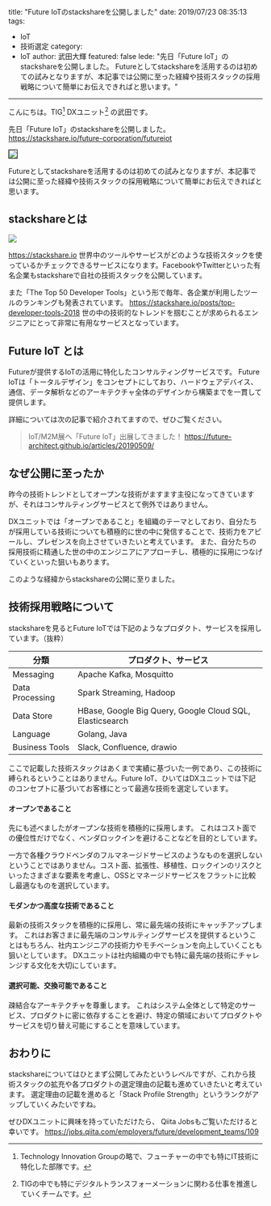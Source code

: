 title: "Future IoTのstackshareを公開しました"
date: 2019/07/23 08:35:13
tags:
  - IoT
  - 技術選定
category:
  - IoT
author: 武田大輝
featured: false
lede: "先日「Future IoT」のstackshareを公開しました。
Futureとしてstackshareを活用するのは初めての試みとなりますが、本記事では公開に至った経緯や技術スタックの採用戦略について簡単にお伝えできればと思います。"
---
こんにちは。TIG[^1] DXユニット[^2] の武田です。

先日「Future IoT」のstackshareを公開しました。
https://stackshare.io/future-corporation/futureiot  

<img src="/images/20190723/photo_20190723_01.png" style="border:solid 1px #000000">


Futureとしてstackshareを活用するのは初めての試みとなりますが、本記事では公開に至った経緯や技術スタックの採用戦略について簡単にお伝えできればと思います。

## stackshareとは

<img src="/images/20190723/photo_20190723_02.png">

https://stackshare.io
世界中のツールやサービスがどのような技術スタックを使っているかチェックできるサービスになります。FacebookやTwitterといった有名企業もstackshareで自社の技術スタックを公開しています。  

また「The Top 50 Developer Tools」という形で毎年、各企業が利用したツールのランキングも発表されています。
https://stackshare.io/posts/top-developer-tools-2018
世の中の技術的なトレンドを掴むことが求められるエンジニアにとって非常に有用なサービスとなっています。

## Future IoT とは

Futureが提供するIoTの活用に特化したコンサルティングサービスです。
Future IoTは「トータルデザイン」をコンセプトにしており、ハードウェアデバイス、通信、データ解析などのアーキテクチャ全体のデザインから構築までを一貫して提供します。

詳細については次の記事で紹介されてますので、ぜひご覧ください。

> IoT/M2M展へ「Future IoT」出展してきました！
> https://future-architect.github.io/articles/20190509/

## なぜ公開に至ったか

昨今の技術トレンドとしてオープンな技術がますます主役になってきていますが、それはコンサルティングサービスとて例外ではありません。

DXユニットでは「オープンであること」を組織のテーマとしており、自分たちが採用している技術についても積極的に世の中に発信することで、技術力をアピールし、プレゼンスを向上させていきたいと考えています。
また、自分たちの採用技術に精通した世の中のエンジニアにアプローチし、積極的に採用につなげていくといった狙いもあります。

このような経緯からstackshareの公開に至りました。

## 技術採用戦略について

stackshareを見るとFuture IoTでは下記のようなプロダクト、サービスを採用しています。（抜粋）

| 分類            | プロダクト、サービス                                     |
|-----------------|----------------------------------------------------------|
| Messaging       | Apache Kafka, Mosquitto                                  |
| Data Processing | Spark Streaming, Hadoop                                  |
| Data Store      | HBase, Google Big Query, Google Cloud SQL, Elasticsearch |
| Language        | Golang, Java                                             |
| Business Tools  | Slack, Confluence, drawio                                |

ここで記載した技術スタックはあくまで実績に基づいた一例であり、この技術に縛られるということはありません。Future IoT、ひいてはDXユニットでは下記のコンセプトに基づいてお客様にとって最適な技術を選定しています。

#### オープンであること

先にも述べましたがオープンな技術を積極的に採用します。
これはコスト面での優位性だけでなく、ベンダロックインを避けることなどを目的としています。

一方で各種クラウドベンダのフルマネージドサービスのようなものを選択しないということではありません。コスト面、拡張性、移植性、ロックインのリスクといったさまざまな要素を考慮し、OSSとマネージドサービスをフラットに比較し最適なものを選択しています。

#### モダンかつ高度な技術であること

最新の技術スタックを積極的に採用し、常に最先端の技術にキャッチアップします。
これはお客さまに最先端のコンサルティングサービスを提供するということはもちろん、社内エンジニアの技術力やモチベーションを向上していくことも狙いとしています。
DXユニットは社内組織の中でも特に最先端の技術にチャレンジする文化を大切にしています。

#### 選択可能、交換可能であること

疎結合なアーキテクチャを尊重します。
これはシステム全体として特定のサービス、プロダクトに密に依存することを避け、特定の領域においてプロダクトやサービスを切り替え可能にすることを意味しています。


## おわりに

stackshareについてはひとまず公開してみたというレベルですが、これから技術スタックの拡充や各プロダクトの選定理由の記載も進めていきたいと考えています。
選定理由の記載を進めると「Stack Profile Strength」というランクがアップしていくみたいですね。

ぜひDXユニットに興味を持っていただけたら、 Qiita Jobsもご覧いただけると幸いです。
https://jobs.qiita.com/employers/future/development_teams/109

[^1]: Technology Innovation Groupの略で、フューチャーの中でも特にIT技術に特化した部隊です。
[^2]: TIGの中でも特にデジタルトランスフォーメーションに関わる仕事を推進していくチームです。

